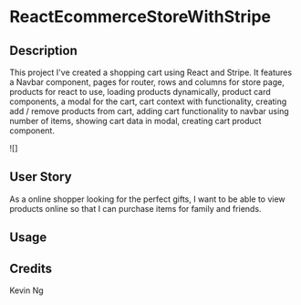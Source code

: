 # ReactEcommerceStoreWithStripe


## Description

This project I've created a shopping cart using React and Stripe. It features a Navbar component, pages for router, rows and columns for store page, products for react to use, loading products dynamically, product card components, a modal for the cart, cart context with functionality, creating add / remove products from cart, adding cart functionality to navbar using number of items, showing cart data in modal, creating cart product component. 

![]

## User Story
As a online shopper looking for the perfect gifts, I want to be able to view products online so that I can purchase items for family and friends.

## Usage

## Credits
Kevin Ng

